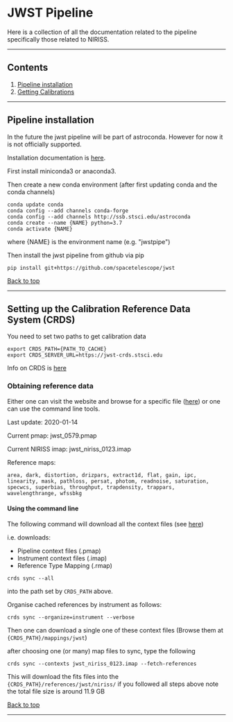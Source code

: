 # JWST Pipeline


Here is a collection of all the documentation related to the pipeline 
specifically those related to NIRISS.




---




## Contents

1. [Pipeline installation](#pipeline-installation)
2. [Getting Calibrations](#setting-up-the-calibration-reference-data-system-crds)




---




## Pipeline installation

In the future the jwst pipeline will be part of astroconda. However for now it 
is not officially supported.

Installation documentation is [here](https://github.com/spacetelescope/jwst).

First install miniconda3 or anaconda3.

Then create a new conda environment (after first updating conda and the conda channels)
```
conda update conda
conda config --add channels conda-forge
conda config --add channels http://ssb.stsci.edu/astroconda
conda create --name {NAME} python=3.7
conda activate {NAME}
```
where {NAME} is the environment name (e.g. "jwstpipe")

Then install the jwst pipeline from github via pip 
```
pip install git+https://github.com/spacetelescope/jwst
```

[Back to top](#jwst-pipeline)




---





## Setting up the Calibration Reference Data System (CRDS)

You need to set two paths to get calibration data
```
export CRDS_PATH={PATH_TO_CACHE}
export CRDS_SERVER_URL=https://jwst-crds.stsci.edu
```

Info on CRDS is [here](https://jwst-crds.stsci.edu/)


### Obtaining reference data

Either one can visit the website and browse for a specific file ([here](https://jwst-crds.stsci.edu/))
or one can use the command line tools.

Last update: 2020-01-14

Current pmap:  jwst_0579.pmap

Current NIRISS imap: jwst_niriss_0123.imap

Reference maps:
```
area, dark, distortion, drizpars, extract1d, flat, gain, ipc, linearity, mask, pathloss, persat, photom, readnoise, saturation, specwcs, superbias, throughput, trapdensity, trappars, wavelengthrange, wfssbkg
```

#### Using the command line

The following command will download all the context files 
(see [here](https://jwst-crds.stsci.edu/static/users_guide/overview.html#kinds-of-crds-files))

i.e. downloads:
- Pipeline context files (.pmap)
- Instrument context files (.imap)
- Reference Type Mapping (.rmap)

```
crds sync --all 
```
into the path set by `CRDS_PATH` above.

Organise cached references by instrument as follows:
```
crds sync --organize=instrument --verbose
```


Then one can download a single one of these context files
(Browse them at `{CRDS_PATH}/mappings/jwst`)

after choosing one (or many) map files to sync, type the following
```
crds sync --contexts jwst_niriss_0123.imap --fetch-references
```
This will download the fits files into the `{CRDS_PATH}/references/jwst/niriss/` if you followed all steps above
note the total file size is around 11.9 GB

[Back to top](#jwst-pipeline)




---













